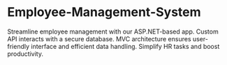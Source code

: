 # Employee-Management-System
Streamline employee management with our ASP.NET-based app. Custom API interacts with a secure database. MVC architecture ensures user-friendly interface and efficient data handling. Simplify HR tasks and boost productivity.
